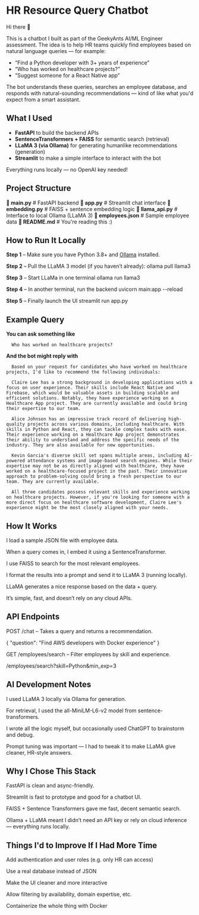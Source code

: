 # HR Resource Query Chatbot

Hi there 👋

This is a chatbot I built as part of the GeekyAnts AI/ML Engineer assessment. The idea is to help HR teams quickly find employees based on natural language queries — for example:

- “Find a Python developer with 3+ years of experience”
- “Who has worked on healthcare projects?”
- “Suggest someone for a React Native app”

The bot understands these queries, searches an employee database, and responds with natural-sounding recommendations — kind of like what you'd expect from a smart assistant.

## What I Used

- **FastAPI** to build the backend APIs
- **SentenceTransformers + FAISS** for semantic search (retrieval)
- **LLaMA 3 (via Ollama)** for generating humanlike recommendations (generation)
- **Streamlit** to make a simple interface to interact with the bot

Everything runs locally — no OpenAI key needed!

## Project Structure

**📁 main.py** # FastAPI backend
**📁 app.py** # Streamlit chat interface
**📁 embedding.py** # FAISS + sentence embedding logic
**📁 llama_api.py** # Interface to local Ollama (LLaMA 3)
**📁 employees.json** # Sample employee data
**📁 README.md** # You're reading this :)

##  How to Run It Locally

**Step 1** – Make sure you have Python 3.8+ and [Ollama](https://ollama.com/download) installed.

**Step 2** – Pull the LLaMA 3 model (if you haven’t already):
ollama pull llama3

**Step 3** – Start LLaMa in one terminal
ollama run llama3

**Step 4** – In another terminal, run the backend
uvicorn main:app --reload

**Step 5** – Finally launch the UI
streamlit run app.py

## Example Query

**You can ask something like**

      Who has worked on healthcare projects?
      
**And the bot might reply with**

      Based on your request for candidates who have worked on healthcare projects, I'd like to recommend the following individuals:

      Claire Lee has a strong background in developing applications with a focus on user experience. Their skills include React Native and Firebase, which would be valuable assets in building scalable and efficient solutions. Notably, they have experience working on a Healthcare App project. They are currently available and could bring their expertise to our team.

      Alice Johnson has an impressive track record of delivering high-quality projects across various domains, including healthcare. With skills in Python and React, they can tackle complex tasks with ease. Their experience working on a Healthcare App project demonstrates their ability to understand and address the specific needs of the industry. They are also available for new opportunities.

      Kevin Garcia's diverse skill set spans multiple areas, including AI-powered attendance systems and image-based search engines. While their expertise may not be as directly aligned with healthcare, they have worked on a healthcare-focused project in the past. Their innovative approach to problem-solving could bring a fresh perspective to our team. They are currently available.

      All three candidates possess relevant skills and experience working on healthcare projects. However, if you're looking for someone with a more direct focus on healthcare software development, Claire Lee's experience might be the most closely aligned with your needs.

## How It Works

I load a sample JSON file with employee data.

When a query comes in, I embed it using a SentenceTransformer.

I use FAISS to search for the most relevant employees.

I format the results into a prompt and send it to LLaMA 3 (running locally).

LLaMA generates a nice response based on the data + query.

It’s simple, fast, and doesn’t rely on any cloud APIs.

## API Endpoints

POST /chat – Takes a query and returns a recommendation.

{
  "question": "Find AWS developers with Docker experience"
}

GET /employees/search – Filter employees by skill and experience.

/employees/search?skill=Python&min_exp=3


## AI Development Notes

I used LLaMA 3 locally via Ollama for generation.

For retrieval, I used the all-MiniLM-L6-v2 model from sentence-transformers.

I wrote all the logic myself, but occasionally used ChatGPT to brainstorm and debug.

Prompt tuning was important — I had to tweak it to make LLaMA give cleaner, HR-style answers.

## Why I Chose This Stack

FastAPI is clean and async-friendly.

Streamlit is fast to prototype and good for a chatbot UI.

FAISS + Sentence Transformers gave me fast, decent semantic search.

Ollama + LLaMA meant I didn’t need an API key or rely on cloud inference — everything runs locally.

## Things I'd to Improve If I Had More Time

Add authentication and user roles (e.g. only HR can access)

Use a real database instead of JSON

Make the UI cleaner and more interactive

Allow filtering by availability, domain expertise, etc.

Containerize the whole thing with Docker




